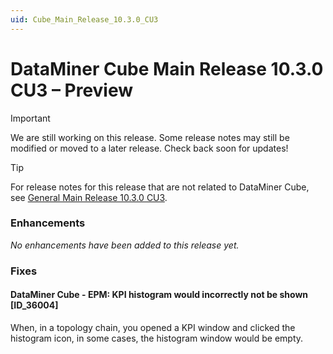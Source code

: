```yaml
---
uid: Cube_Main_Release_10.3.0_CU3
---
```


# DataMiner Cube Main Release 10.3.0 CU3 – Preview

> [!IMPORTANT]
> We are still working on this release. Some release notes may still be modified or moved to a later release. Check back soon for updates!

> [!TIP]
> For release notes for this release that are not related to DataMiner Cube, see [General Main Release 10.3.0 CU3](xref:General_Main_Release_10.3.0_CU3).

### Enhancements

*No enhancements have been added to this release yet.*

### Fixes

#### DataMiner Cube - EPM: KPI histogram would incorrectly not be shown [ID_36004]

<!-- MR 10.2.0 [CU15]/10.3.0 [CU3] - FR 10.3.6 -->

When, in a topology chain, you opened a KPI window and clicked the histogram icon, in some cases, the histogram window would be empty.
